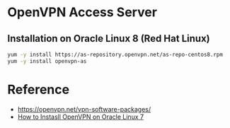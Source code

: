 # OpenVPN Access Server
## Installation on Oracle Linux 8 (Red Hat Linux)
```bash
yum -y install https://as-repository.openvpn.net/as-repo-centos8.rpm
yum -y install openvpn-as
```

# Reference
- https://openvpn.net/vpn-software-packages/
- [How to Instasll OpenVPN on Oracle Linux 7](https://www.ecourse.org/news.asp?which=1647)